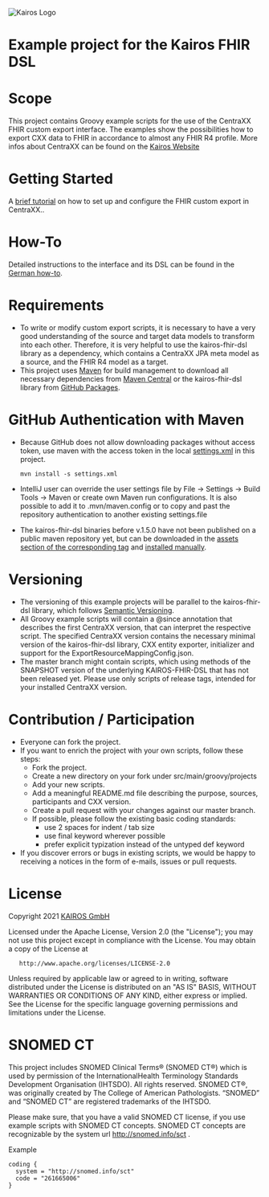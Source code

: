 ![Kairos Logo](https://www.kairos.de/app/uploads/kairos-logo-blue_iqvia.png "Kairos Logo")

Example project for the Kairos FHIR DSL
========================================

# Scope

This project contains Groovy example scripts for the use of the CentraXX FHIR custom export interface. The examples show the possibilities how to
export CXX data to FHIR in accordance to almost any FHIR R4 profile. More infos about CentraXX can be found on
the [Kairos Website](https://www.kairos.de/en/)

# Getting Started

A [brief tutorial](gettingstarted.md) on how to set up and configure the FHIR custom export in CentraXX..

# How-To

Detailed instructions to the interface and its DSL can be found in the [German how-to](/CXX_FHIR_Custom_Export.pdf).

# Requirements

* To write or modify custom export scripts, it is necessary to have a very good understanding of the source and target data models to transform into
  each other. Therefore, it is very helpful to use the kairos-fhir-dsl library as a dependency, which contains a CentraXX JPA meta model as a source,
  and the FHIR R4 model as a target.
* This project uses [Maven](https://maven.apache.org/) for build management to download all necessary dependencies
  from [Maven Central](https://mvnrepository.com/repos/central) or the kairos-fhir-dsl library
  from [GitHub Packages](https://github.com/kairos-fhir/kairos-fhir-dsl-mapping-example/packages/606516/versions).

# GitHub Authentication with Maven

* Because GitHub does not allow downloading packages without access token, use maven with the access token in the local [settings.xml](settings.xml)
  in this project.

  ```
  mvn install -s settings.xml
  ```

* IntelliJ user can override the user settings file by File -> Settings -> Build Tools -> Maven or create own Maven run configurations. It is also
  possible to add it to .mvn/maven.config or to copy and past the repository authentication to another existing settings.file

* The kairos-fhir-dsl binaries before v.1.5.0 have not been published on a public maven repository yet, but can be downloaded in
  the [assets section of the corresponding tag](https://github.com/kairos-fhir/kairos-fhir-dsl-mapping-example/releases)
  and [installed manually](https://maven.apache.org/guides/mini/guide-3rd-party-jars-local.html).

# Versioning

* The versioning of this example projects will be parallel to the kairos-fhir-dsl library, which
  follows [Semantic Versioning](https://semver.org/spec/v2.0.0.html).
* All Groovy example scripts will contain a @since annotation that describes the first CentraXX version, that can interpret the respective script. The
  specified CentraXX version contains the necessary minimal version of the kairos-fhir-dsl library, CXX entity exporter, initializer and support for
  the ExportResourceMappingConfig.json.
* The master branch might contain scripts, which using methods of the SNAPSHOT version of the underlying KAIROS-FHIR-DSL that has not been released
  yet. Please use only scripts of release tags, intended for your installed CentraXX version.

# Contribution / Participation

* Everyone can fork the project.
* If you want to enrich the project with your own scripts, follow these steps:
    * Fork the project.
    * Create a new directory on your fork under src/main/groovy/projects
    * Add your new scripts.
    * Add a meaningful README.md file describing the purpose, sources, participants and CXX version.
    * Create a pull request with your changes against our master branch.
    * If possible, please follow the existing basic coding standards:
      * use 2 spaces for indent / tab size
      * use final keyword wherever possible
      * prefer explicit typization instead of the untyped def keyword
* If you discover errors or bugs in existing scripts, we would be happy to receiving a notices in the form of e-mails, issues or pull requests.

# License

Copyright 2021 [KAIROS GmbH](https://kairos.de)

Licensed under the Apache License, Version 2.0 (the "License"); you may not use this project except in compliance with the License. You may obtain a
copy of the License at

       http://www.apache.org/licenses/LICENSE-2.0

Unless required by applicable law or agreed to in writing, software distributed under the License is distributed on an "AS IS" BASIS, WITHOUT
WARRANTIES OR CONDITIONS OF ANY KIND, either express or implied. See the License for the specific language governing permissions and limitations under
the License.

# SNOMED CT

This project includes SNOMED Clinical Terms® (SNOMED CT®) which is used by permission of the InternationalHealth Terminology Standards Development
Organisation (IHTSDO). All rights reserved. SNOMED CT®, was originally created by The College of American Pathologists. “SNOMED” and “SNOMED CT” are
registered trademarks of the IHTSDO.

Please make sure, that you have a valid SNOMED CT license, if you use example scripts with SNOMED CT concepts. SNOMED CT concepts are recognizable by
the system url http://snomed.info/sct .

Example

```
coding {
  system = "http://snomed.info/sct"
  code = "261665006"
}
```
